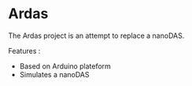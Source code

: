 # Ardas
The Ardas project is an attempt to replace a nanoDAS.

Features :
* Based on Arduino plateform
* Simulates a nanoDAS
